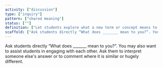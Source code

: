 ```yaml
---
activity: ["discussion"]
type: ["inquiry"]
pattern: ["shared meaning"]
status: [""]
definition: ["Let students explore what a new term or concept means to them as individuals. This creative freedom helps them find their authentic voice but encourages discourse around how others have interpreted that concept."]
scaffold: ["Ask students directly “What does _______ mean to you?”. You may also want to assist students in engaging with each other. Ask them to interpret someone else's answer or to comment where it is similar or hugely different. "]
---
```


Ask students directly “What does _______ mean to you?”. You may also want to assist students in engaging with each other. Ask them to interpret someone else's answer or to comment where it is similar or hugely different.
